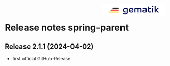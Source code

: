 <img align="right" width="200" height="37" src="media/Gematik_Logo_Flag.png"/> <br/>

# Release notes spring-parent

## Release 2.1.1 (2024-04-02)

- first official GitHub-Release